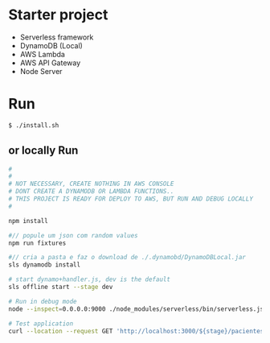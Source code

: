 # Starter project

- Serverless framework
- DynamoDB (Local)
- AWS Lambda
- AWS API Gateway
- Node Server

# Run

```sh
$ ./install.sh
```


## or locally Run

```sh
#
#
# NOT NECESSARY, CREATE NOTHING IN AWS CONSOLE
# DONT CREATE A DYNAMODB OR LAMBDA FUNCTIONS..
# THIS PROJECT IS READY FOR DEPLOY TO AWS, BUT RUN AND DEBUG LOCALLY
#

npm install

#// popule um json com random values
npm run fixtures

#// cria a pasta e faz o download de ./.dynamobd/DynamoDBLocal.jar
sls dynamodb install

# start dynamo+handler.js, dev is the default
sls offline start --stage dev

# Run in debug mode
node --inspect=0.0.0.0:9000 ./node_modules/serverless/bin/serverless.js offline start

# Test application
curl --location --request GET 'http://localhost:3000/${stage}/pacientes?limit=2' | jq

```
